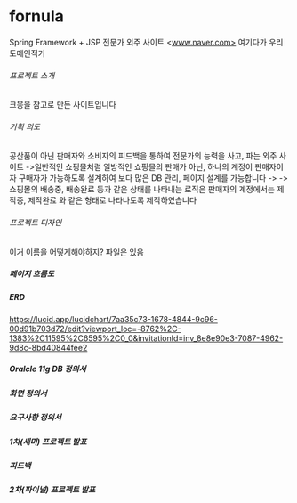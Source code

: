 # fornula
Spring Framework + JSP 전문가 외주 사이트
<www.naver.com> 여기다가 우리 도메인적기

###### 프로젝트 소개
크몽을 참고로 만든 사이트입니다 


###### 기획 의도
공산품이 아닌 판매자와 소비자의 피드백을 통하여 전문가의 능력을 사고, 파는 외주 사이트
->일반적인 쇼핑몰처럼 일방적인 쇼핑몰의 판매가 아닌, 하나의 계정이 판매자이자 구매자가 가능하도록 설계하여 보다 많은 DB 관리, 페이지 설계를 가능합니다
-> ->쇼핑몰의 배송중, 배송완료 등과 같은 상태를 나타내는 로직은 판매자의 계정에서는 제작중, 제작완료 와 같은 형태로 나타나도록 제작하였습니다


###### 프로젝트 디자인
이거 이름을 어떻게해야하지? 파일은 있음 


##### 페이지 흐름도


##### ERD 
https://lucid.app/lucidchart/7aa35c73-1678-4844-9c96-00d91b703d72/edit?viewport_loc=-8762%2C-1383%2C11595%2C6595%2C0_0&invitationId=inv_8e8e90e3-7087-4962-9d8c-8bd40844fee2


##### Oralcle 11g DB 정의서


##### 화면 정의서


##### 요구사항 정의서


##### 1차(세미) 프로젝트 발표


##### 피드백


##### 2차(파이널) 프로젝트 발표


